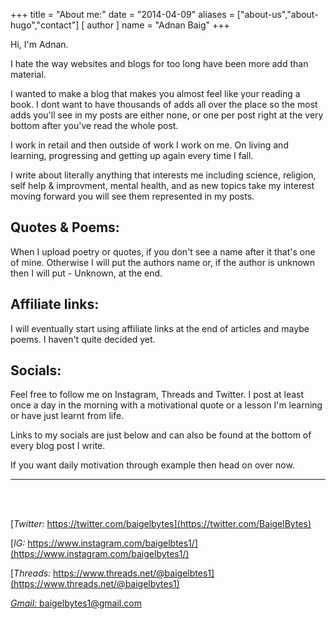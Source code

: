 +++
title = "About me:"
date = "2014-04-09"
aliases = ["about-us","about-hugo","contact"]
[ author ]
  name = "Adnan Baig"
+++

Hi, I'm Adnan. 


I hate the way websites and blogs for too long have been more add than material.

I wanted to make a blog that makes you almost feel like your reading a book. I dont want to have thousands of adds all over the place so the most adds you'll see in my posts are either none, or one per post right at the very bottom after you've read the whole post.

I work in retail and then outside of work I work on me. On living and learning, progressing and getting up again every time I fall.

I write about literally anything that interests me including science, religion, self help & improvment, mental health, and as new topics take my interest moving forward you will see them represented in my posts.


## Quotes & Poems:

When I upload poetry or quotes, if you don't see a name after it that's one of mine. Otherwise I will put the authors name or, if the author is unknown then I will put - Unknown, at the end.

## Affiliate links:

I will eventually start using affiliate links at the end of articles and maybe poems. I haven't quite decided yet.


## Socials:

Feel free to follow me on Instagram, Threads and Twitter. I post at least once a day in the morning with a motivational quote or a lesson I'm learning or have just learnt from life.

Links to my socials are just below and can also be found at the bottom of every blog post I write.

If you want daily motivation through example then head on over now.


---



<br>
<br>

[*Twitter:* https://twitter.com/baigelbytes](https://twitter.com/BaigelBytes)

[*IG:* https://www.instagram.com/baigelbtes1/](https://www.instagram.com/baigelbytes1/)

[*Threads:* https://www.threads.net/@baigelbtes1](https://www.threads.net/@baigelbytes1)

[*Gmail:* baigelbytes1@gmail.com](baigelbytes1@gmail.com)


<br>
<br>
<br>

<!---Also, I'm a certified life coach :)

![My accredited life coaching certificate!](/cert_mab.png 'My accredited life coaching certificate!')--->

